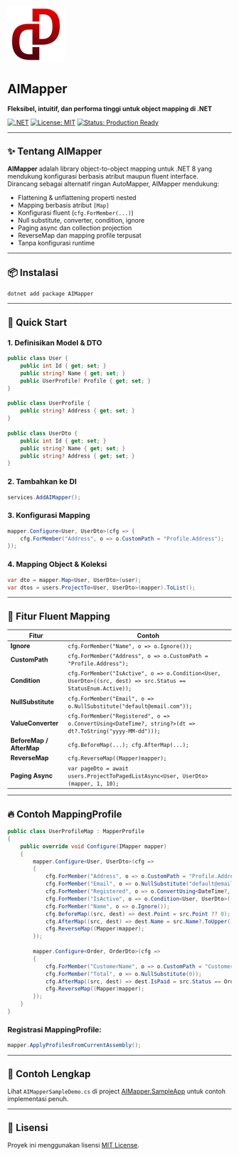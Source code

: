 ![AIMapper Logo](https://raw.githubusercontent.com/ganiputras/AIMapper/master/logo.png)

# AIMapper

**Fleksibel, intuitif, dan performa tinggi untuk object mapping di .NET**

[![.NET](https://img.shields.io/badge/.NET-8%2B-blueviolet?style=flat-square)](https://dotnet.microsoft.com/)
[![License: MIT](https://img.shields.io/badge/license-MIT-green.svg?style=flat-square)](LICENSE.txt)
[![Status: Production Ready](https://img.shields.io/badge/status-production--ready-brightgreen?style=flat-square)](https://www.nuget.org/packages/AIMapper)

---

## ✨ Tentang AIMapper

**AIMapper** adalah library object-to-object mapping untuk .NET 8 yang mendukung konfigurasi berbasis atribut maupun fluent interface.  
Dirancang sebagai alternatif ringan AutoMapper, AIMapper mendukung:

- Flattening & unflattening properti nested
- Mapping berbasis atribut `[Map]`
- Konfigurasi fluent (`cfg.ForMember(...)`)
- Null substitute, converter, condition, ignore
- Paging async dan collection projection
- ReverseMap dan mapping profile terpusat
- Tanpa konfigurasi runtime

---

## 📦 Instalasi

```bash
dotnet add package AIMapper
```

---

## 🚀 Quick Start

### 1. Definisikan Model & DTO
```csharp
public class User {
    public int Id { get; set; }
    public string? Name { get; set; }
    public UserProfile? Profile { get; set; }
}

public class UserProfile {
    public string? Address { get; set; }
}

public class UserDto {
    public int Id { get; set; }
    public string? Name { get; set; }
    public string? Address { get; set; }
}
```

### 2. Tambahkan ke DI
```csharp
services.AddAIMapper();
```

### 3. Konfigurasi Mapping
```csharp
mapper.Configure<User, UserDto>(cfg => {
    cfg.ForMember("Address", o => o.CustomPath = "Profile.Address");
});
```

### 4. Mapping Object & Koleksi
```csharp
var dto = mapper.Map<User, UserDto>(user);
var dtos = users.ProjectTo<User, UserDto>(mapper).ToList();
```

---

## 🎯 Fitur Fluent Mapping

| Fitur             | Contoh |
|------------------|--------|
| **Ignore**       | `cfg.ForMember("Name", o => o.Ignore());` |
| **CustomPath**   | `cfg.ForMember("Address", o => o.CustomPath = "Profile.Address");` |
| **Condition**    | `cfg.ForMember("IsActive", o => o.Condition<User, UserDto>((src, dest) => src.Status == StatusEnum.Active));` |
| **NullSubstitute** | `cfg.ForMember("Email", o => o.NullSubstitute("default@email.com"));` |
| **ValueConverter** | `cfg.ForMember("Registered", o => o.ConvertUsing<DateTime?, string?>(dt => dt?.ToString("yyyy-MM-dd")));` |
| **BeforeMap / AfterMap** | `cfg.BeforeMap(...); cfg.AfterMap(...);` |
| **ReverseMap**   | `cfg.ReverseMap((Mapper)mapper);` |
| **Paging Async** | `var pageDto = await users.ProjectToPagedListAsync<User, UserDto>(mapper, 1, 10);` |

---

## 🔥 Contoh MappingProfile

```csharp
public class UserProfileMap : MapperProfile
{
    public override void Configure(IMapper mapper)
    {
        mapper.Configure<User, UserDto>(cfg =>
        {
            cfg.ForMember("Address", o => o.CustomPath = "Profile.Address");
            cfg.ForMember("Email", o => o.NullSubstitute("default@email.com"));
            cfg.ForMember("Registered", o => o.ConvertUsing<DateTime?, string?>(dt => dt?.ToString("yyyy-MM-dd")));
            cfg.ForMember("IsActive", o => o.Condition<User, UserDto>((src, dest) => src.Status == StatusEnum.Active));
            cfg.ForMember("Name", o => o.Ignore());
            cfg.BeforeMap((src, dest) => dest.Point = src.Point ?? 0);
            cfg.AfterMap((src, dest) => dest.Name = src.Name?.ToUpper());
            cfg.ReverseMap((Mapper)mapper);
        });

        mapper.Configure<Order, OrderDto>(cfg =>
        {
            cfg.ForMember("CustomerName", o => o.CustomPath = "Customer.Name");
            cfg.ForMember("Total", o => o.NullSubstitute(0));
            cfg.AfterMap((src, dest) => dest.IsPaid = src.Status == OrderStatus.Paid);
            cfg.ReverseMap((Mapper)mapper);
        });
    }
}
```

### Registrasi MappingProfile:
```csharp
mapper.ApplyProfilesFromCurrentAssembly();
```

---

## 📁 Contoh Lengkap

Lihat `AIMapperSampleDemo.cs` di project [AIMapper.SampleApp](https://github.com/ganiputras/AIMapper/tree/master/AIMapper.SampleApp) untuk contoh implementasi penuh.

---

## 📄 Lisensi

Proyek ini menggunakan lisensi [MIT License](LICENSE.txt).
